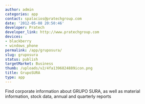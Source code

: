 ```yaml
---
author: admin
categories: app
contact: spalacios@pratechgroup.com
date: '2012-05-08 20:50:46'
developer: Pratech
developer_link: http://www.pratechgroup.com
devices: 
- blackberry
- windows_phone
permalink: /app/gruposura/
slug: gruposura
status: publish
targetMarket: Business
thumb: /uploads/v2/4fa1396824889icon.png
title: GrupoSURA
type: app
---
```


Find corporate information about GRUPO SURA, as well as material information, stock data, annual and quarterly reports